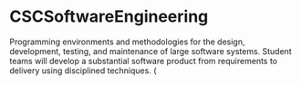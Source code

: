 # CSCSoftwareEngineering
 Programming environments and methodologies for the design, development, testing, and maintenance of large  software systems. Student teams will develop a substantial software product from requirements to delivery using  disciplined techniques. (

